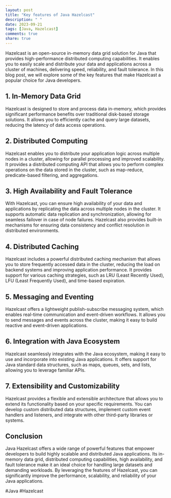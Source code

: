 ```yaml
---
layout: post
title: "Key features of Java Hazelcast"
description: " "
date: 2023-09-21
tags: [Java, Hazelcast]
comments: true
share: true
---
```


Hazelcast is an open-source in-memory data grid solution for Java that provides high-performance distributed computing capabilities. It enables you to easily scale and distribute your data and applications across a cluster of machines, delivering speed, reliability, and fault tolerance. In this blog post, we will explore some of the key features that make Hazelcast a popular choice for Java developers.

## 1. In-Memory Data Grid

Hazelcast is designed to store and process data in-memory, which provides significant performance benefits over traditional disk-based storage solutions. It allows you to efficiently cache and query large datasets, reducing the latency of data access operations.

## 2. Distributed Computing

Hazelcast enables you to distribute your application logic across multiple nodes in a cluster, allowing for parallel processing and improved scalability. It provides a distributed computing API that allows you to perform complex operations on the data stored in the cluster, such as map-reduce, predicate-based filtering, and aggregations.

## 3. High Availability and Fault Tolerance

With Hazelcast, you can ensure high availability of your data and applications by replicating the data across multiple nodes in the cluster. It supports automatic data replication and synchronization, allowing for seamless failover in case of node failures. Hazelcast also provides built-in mechanisms for ensuring data consistency and conflict resolution in distributed environments.

## 4. Distributed Caching

Hazelcast includes a powerful distributed caching mechanism that allows you to store frequently accessed data in the cluster, reducing the load on backend systems and improving application performance. It provides support for various caching strategies, such as LRU (Least Recently Used), LFU (Least Frequently Used), and time-based expiration.

## 5. Messaging and Eventing

Hazelcast offers a lightweight publish-subscribe messaging system, which enables real-time communication and event-driven workflows. It allows you to send messages and events across the cluster, making it easy to build reactive and event-driven applications.

## 6. Integration with Java Ecosystem

Hazelcast seamlessly integrates with the Java ecosystem, making it easy to use and incorporate into existing Java applications. It offers support for Java standard data structures, such as maps, queues, sets, and lists, allowing you to leverage familiar APIs.

## 7. Extensibility and Customizability

Hazelcast provides a flexible and extensible architecture that allows you to extend its functionality based on your specific requirements. You can develop custom distributed data structures, implement custom event handlers and listeners, and integrate with other third-party libraries or systems.

## Conclusion

Java Hazelcast offers a wide range of powerful features that empower developers to build highly scalable and distributed Java applications. Its in-memory data grid, distributed computing capabilities, high availability, and fault tolerance make it an ideal choice for handling large datasets and demanding workloads. By leveraging the features of Hazelcast, you can significantly improve the performance, scalability, and reliability of your Java applications.

#Java #Hazelcast